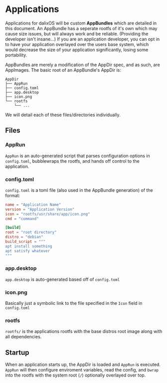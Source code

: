 # Applications

Applications for dalixOS will be custom **AppBundles** which are detailed in this document. An AppBundle has a seperate rootfs of it's own which may cause size issues, but will always work and be reliable. (Providing the developer isn't insane...) If you are an application developer, you can opt in to have your application overlayed over the users base system, which would decrease the size of your application significantly, losing some portability.

AppBundles are merely a modification of the AppDir spec, and as such, are AppImages. The basic root of an AppBundle's AppDir is:

[SymbolBank]: # ( │	├──	└── )

```
AppDir
├── AppRun
├── config.toml
├── app.desktop
├── icon.png
└── rootfs
	└── ...
```

We will detail each of these files/directories individually.

## Files
### AppRun
`AppRun` is an auto-generated script that parses configuration options in `config.toml`, bubblewraps the rootfs, and hands off control to the application.

### config.toml
`config.toml` is a toml file (also used in the AppBundle generation) of the format:
```toml
name = "Application Name"
version = "Application Version"
icon = "rootfs/usr/share/app/icon.png"
cmd = "command"

[build]
root = "root directory"
distro = "debian"
build_script = """
apt install something
apt satisfy whatever
"""
```

### app.desktop
`app.desktop` is auto-generated based off of `config.toml`

### icon.png
Basically just a symbolic link to the file specified in the `Icon` field in `config.toml`

### rootfs
`rootfs/` is the applications rootfs with the base distros root image along with all dependencies.

## Startup

When an application starts up, the AppDir is loaded and `AppRun` is executed. `AppRun` will then configure enviroment variables, read the config, and `bwrap` into the rootfs with the system root (`/`) optionally overlayed over top.
